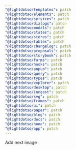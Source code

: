 ```yaml
---
"@lightdotso/templates": patch
"@lightdotso/elements": patch
"@lightdotso/services": patch
"@lightdotso/dialogs": patch
"@lightdotso/modals": patch
"@lightdotso/states": patch
"@lightdotso/stores": patch
"@lightdotso/tables": patch
"@lightdotso/changelog": patch
"@lightdotso/proposals": patch
"@lightdotso/storybook": patch
"@lightdotso/forms": patch
"@lightdotso/hooks": patch
"@lightdotso/popup": patch
"@lightdotso/query": patch
"@lightdotso/types": patch
"@lightdotso/explorer": patch
"@lightdotso/desktop": patch
"@lightdotso/inngest": patch
"@lightdotso/svg": patch
"@lightdotso/frames": patch
"@lightdotso/ui": patch
"@lightdotso/paper": patch
"@lightdotso/blog": patch
"@lightdotso/docs": patch
"@lightdotso/home": patch
"@lightdotso/app": patch
---
```


Add next image
